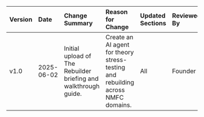 | Version   | Date       | Change Summary                                                  | Reason for Change                                                                | Updated Sections   | Reviewed By   |
|:----------|:-----------|:----------------------------------------------------------------|:---------------------------------------------------------------------------------|:-------------------|:--------------|
| v1.0      | 2025-06-02 | Initial upload of The Rebuilder briefing and walkthrough guide. | Create an AI agent for theory stress-testing and rebuilding across NMFC domains. | All                | Founder       |
